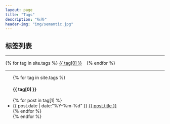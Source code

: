 ```yaml
---
layout: page
title: "Tags"
description: "标签"
header-img: "img/semantic.jpg"  
---
```


## 标签列表

---

<div id='tag_cloud'>
{% for tag in site.tags %}
<a href="#{{ tag[0] }}" title="{{ tag[0] }}" rel="{{ tag[1].size }}" class="no2">{{ tag[0] }}</a> &ensp;
{% endfor %}
</div>

---

<ul class="listing">
{% for tag in site.tags %}
<!--  <li class="listing-seperator" id="{{ tag[0] }}">{{ tag[0] }}</li> -->
<h4 id="{{ tag[0] }}"> {{ tag[0] }} </h4>
{% for post in tag[1] %}
  <li class="listing-item">
  <time datetime="{{ post.date | date:"%Y-%m-%d" }}">{{ post.date | date:"%Y-%m-%d" }}</time>
  <a href="{{ post.url }}" title="{{ post.title }}">{{ post.title }}</a>
  </li>
{% endfor %}
<br />
{% endfor %}
</ul>

<script src="/js/jquery.tagcloud.js" type="text/javascript" charset="utf-8"></script> 
<script language="javascript">
$.fn.tagcloud.defaults = {
    size: {start: 15, end: 30, unit: 'px'},
      color: {start: '#cde', end: '#f52'}
};

$(function () {
    $('#tag_cloud a').tagcloud();
});
</script>

